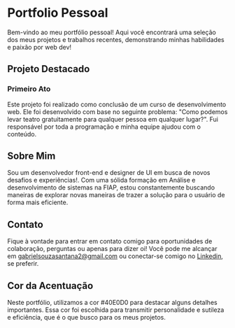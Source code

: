 # Portfolio Pessoal

Bem-vindo ao meu portfólio pessoal! Aqui você encontrará uma seleção dos meus projetos e trabalhos recentes, demonstrando minhas habilidades e paixão por web dev!

## Projeto Destacado

### Primeiro Ato

Este projeto foi realizado como conclusão de um curso de desenvolvimento web. Ele foi desenvolvido com base no seguinte problema: "Como podemos levar teatro gratuitamente para qualquer pessoa em qualquer lugar?". Fui responsável por toda a programação e minha equipe ajudou com o conteúdo.

## Sobre Mim

Sou um desenvolvedor front-end e designer de UI em busca de novos desafios e experiências!. Com uma sólida formação em Análise e desenvolvimento de sistemas na FIAP, estou constantemente buscando maneiras de explorar novas maneiras de trazer a solução para o usuário de forma mais eficiente.

## Contato

Fique à vontade para entrar em contato comigo para oportunidades de colaboração, perguntas ou apenas para dizer oi! Você pode me alcançar em gabrielsouzasantana2@gmail.com ou conectar-se comigo no [Linkedin](https://www.linkedin.com/in/gabriel-santana-62b617202/), se preferir.

## Cor da Acentuação

Neste portfólio, utilizamos a cor #40E0D0 para destacar alguns detalhes importantes. Essa cor foi escolhida para transmitir personalidade e sutileza e eficiência, que é o que busco para os meus projetos.
